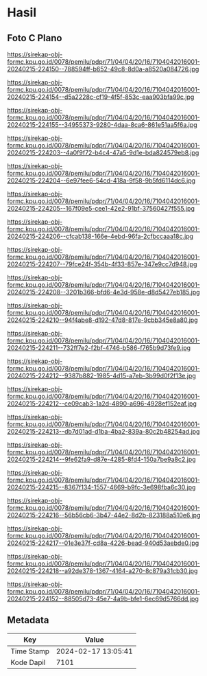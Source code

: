 # Hasil

## Foto C Plano

https://sirekap-obj-formc.kpu.go.id/0078/pemilu/pdpr/71/04/04/20/16/7104042016001-20240215-224150--788594ff-b652-49c8-8d0a-a8520a084726.jpg

https://sirekap-obj-formc.kpu.go.id/0078/pemilu/pdpr/71/04/04/20/16/7104042016001-20240215-224154--d5a2228c-cf19-4f5f-853c-eaa903bfa99c.jpg

https://sirekap-obj-formc.kpu.go.id/0078/pemilu/pdpr/71/04/04/20/16/7104042016001-20240215-224155--34955373-9280-4daa-8ca6-861e51aa5f6a.jpg

https://sirekap-obj-formc.kpu.go.id/0078/pemilu/pdpr/71/04/04/20/16/7104042016001-20240215-224203--4a0f9f72-b4c4-47a5-9d1e-bda824579eb8.jpg

https://sirekap-obj-formc.kpu.go.id/0078/pemilu/pdpr/71/04/04/20/16/7104042016001-20240215-224204--6e97fee6-54cd-418a-9f58-9b5fd6114dc6.jpg

https://sirekap-obj-formc.kpu.go.id/0078/pemilu/pdpr/71/04/04/20/16/7104042016001-20240215-224205--167f09e5-cee1-42e2-91bf-37560427f555.jpg

https://sirekap-obj-formc.kpu.go.id/0078/pemilu/pdpr/71/04/04/20/16/7104042016001-20240215-224206--cfcab138-166e-4ebd-96fa-2cfbccaaa18c.jpg

https://sirekap-obj-formc.kpu.go.id/0078/pemilu/pdpr/71/04/04/20/16/7104042016001-20240215-224207--79fce24f-354b-4f33-857e-347e9cc7d948.jpg

https://sirekap-obj-formc.kpu.go.id/0078/pemilu/pdpr/71/04/04/20/16/7104042016001-20240215-224208--3201b366-bfd6-4e3d-958e-d8d5427eb185.jpg

https://sirekap-obj-formc.kpu.go.id/0078/pemilu/pdpr/71/04/04/20/16/7104042016001-20240215-224210--94f4abe8-d192-47d8-817e-9cbb345e8a80.jpg

https://sirekap-obj-formc.kpu.go.id/0078/pemilu/pdpr/71/04/04/20/16/7104042016001-20240215-224211--732ff7e2-f2bf-4746-b586-f765b9d73fe9.jpg

https://sirekap-obj-formc.kpu.go.id/0078/pemilu/pdpr/71/04/04/20/16/7104042016001-20240215-224212--9387b882-1985-4d15-a7eb-3b99d0f2f13e.jpg

https://sirekap-obj-formc.kpu.go.id/0078/pemilu/pdpr/71/04/04/20/16/7104042016001-20240215-224212--ce09cab3-1a2d-4890-a696-4928ef152eaf.jpg

https://sirekap-obj-formc.kpu.go.id/0078/pemilu/pdpr/71/04/04/20/16/7104042016001-20240215-224213--db7d01ad-d1ba-4ba2-839a-80c2b48254ad.jpg

https://sirekap-obj-formc.kpu.go.id/0078/pemilu/pdpr/71/04/04/20/16/7104042016001-20240215-224214--9fe62fa9-d87e-4285-8fd4-150a7be9a8c2.jpg

https://sirekap-obj-formc.kpu.go.id/0078/pemilu/pdpr/71/04/04/20/16/7104042016001-20240215-224215--8367f134-1557-4669-b9fc-3e698fba6c30.jpg

https://sirekap-obj-formc.kpu.go.id/0078/pemilu/pdpr/71/04/04/20/16/7104042016001-20240215-224216--56b56cb6-3b47-44e2-8d2b-823188a510e6.jpg

https://sirekap-obj-formc.kpu.go.id/0078/pemilu/pdpr/71/04/04/20/16/7104042016001-20240215-224217--01e3e37f-cd8a-4226-bead-940d53aebde0.jpg

https://sirekap-obj-formc.kpu.go.id/0078/pemilu/pdpr/71/04/04/20/16/7104042016001-20240215-224218--a92de378-1367-4164-a270-8c879a31cb30.jpg

https://sirekap-obj-formc.kpu.go.id/0078/pemilu/pdpr/71/04/04/20/16/7104042016001-20240215-224152--88505d73-45e7-4a9b-bfe1-6ec69d5766dd.jpg


## Metadata

| Key        | Value               |
| ---------- | ------------------- |
| Time Stamp | 2024-02-17 13:05:41 |
| Kode Dapil | 7101                |



